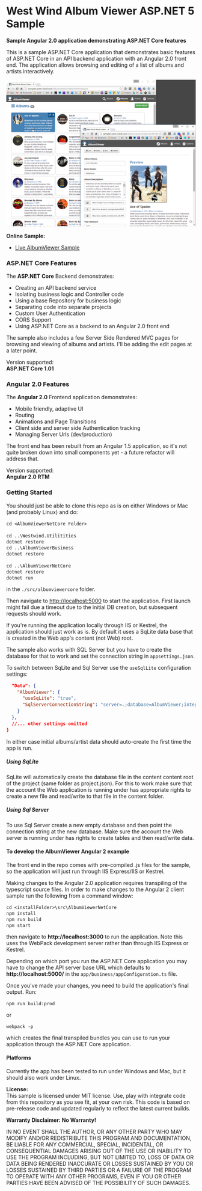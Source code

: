 ﻿# West Wind Album Viewer ASP.NET 5 Sample
**Sample Angular 2.0 application demonstrating ASP.NET Core features**

This is a sample ASP.NET Core application that demonstrates basic features of ASP.NET Core in an API backend application with an Angular 2.0 front end. The application allows browsing and editing of a list of albums and artists interactively.

![](AlbumViewer.png)

**Online Sample:**
* [Live AlbumViewer Sample](https://samples.west-wind.com/AlbumViewerCore/)

### ASP.NET Core Features
The **ASP.NET Core** Backend demonstrates:

* Creating an API backend service
* Isolating business logic and Controller code
* Using a base Repository for business logic
* Separating code into separate projects
* Custom User Authentication
* CORS Support
* Using ASP.NET Core as a backend to an Angular 2.0 front end

The sample also includes a few Server Side Rendered MVC pages for browsing and viewing of albums and artists. I'll be adding the edit pages at a later point.

Version supported:  
**ASP.NET Core 1.01**

### Angular 2.0 Features
The **Angular 2.0** Frontend application demonstrates:

* Mobile friendly, adaptive UI
* Routing
* Animations and Page Transitions
* Client side and server side Authentication tracking
* Managing Server Urls (dev/production)

The front end has been rebuilt from an Angular 1.5 application, so it's not quite broken down into small components yet - a future refactor will address that.

Version supported:  
**Angular 2.0 RTM**


### Getting Started ###
You should just be able to clone this repo as is on either Windows or Mac (and probably Linux) and do:

```
cd <AlbumViewerNetCore Folder>

cd ..\Westwind.Utilitities
dotnet restore
cd ..\AlbumViewerBusiness
dotnet restore

cd ..\AlbumViewerNetCore
dotnet restore
dotnet run
```

in the `./src/albumviewercore` folder.

Then navigate to [http://localhost:5000](http://localhost:5000) to start the application. First launch might fail due a timeout due to the initial DB creation, but subsequent requests should work.

If you're running the application locally through IIS or Kestrel, the application should just work as is. By default it uses a SqLite data base that is created in the Web app's content (not Web) root. 

The sample also works with SQL Server but you have to create the database for that to work and set the connection string in `appsettings.json`. 


To switch between SqLite and Sql Server use the `useSqlLite` configuration settings:

```json
  "Data": {
    "AlbumViewer": {
      "useSqLite": "true",
      "SqlServerConnectionString": "server=.;database=AlbumViewer;integrated security=true;",
    } 
  },
  //... other settings omitted
}
```  

In either case initial albums/artist data should auto-create the first time the app is run.

##### Using SqLite
SqLite will automatically create the database file in the content content root of the project (same folder as project.json). For this to work make sure that the account the Web application is running under has appropriate rights to create a new file and read/write to that file in the content folder.

##### Using Sql Server
To use Sql Server create a new empty database and then point the connection string at the new database. Make sure the account the Web server is running under has rights to create tables and then read/write data.

#### To develop the AlbumViewer Angular 2 example
The front end in the repo comes with pre-compiled .js files for the sample, so the application will just run through IIS Express/IIS or Kestrel.

Making changes to the Angular 2.0 application requires transpiling of the typescript source files. In order to make changes to the Angular 2 client sample run the following from a command window:

```
cd <installFolder>\src\AlbumViewerNetCore
npm install
npm run build
npm start
```

then navigate to **http://localhost:3000** to run the application. Note this uses the WebPack development server rather than through IIS Express or Kestrel.

Depending on which port you run the ASP.NET Core application you may have to change the API server base URL which defaults to **http://localhost:5000/** in the `app/business/appConfiguration.ts` file.

Once you've made your changes, you need to build the application's final output. Run:

```
npm run build:prod
```

or

```
webpack -p
```

which creates the final transpiled bundles you can use to run your application through the ASP.NET Core application.

#### Platforms 
Currently the app has been tested to run under Windows and Mac, but it should also work under Linux.

**License:**  
This sample is licensed under MIT license. Use, play with integrate code from
this repository as you see fit, at your own risk. This code is based on pre-release
code and updated regularly to reflect the latest current builds.

**Warranty Disclaimer: No Warranty!**

IN NO EVENT SHALL THE AUTHOR, OR ANY OTHER PARTY WHO MAY MODIFY
AND/OR REDISTRIBUTE THIS PROGRAM AND DOCUMENTATION, BE LIABLE 
FOR ANY COMMERCIAL, SPECIAL, INCIDENTAL, OR CONSEQUENTIAL DAMAGES
ARISING OUT OF THE USE OR INABILITY TO USE THE PROGRAM INCLUDING, 
BUT NOT LIMITED TO, LOSS OF DATA OR DATA BEING RENDERED INACCURATE
OR LOSSES SUSTAINED BY YOU OR LOSSES SUSTAINED BY THIRD PARTIES OR
A FAILURE OF THE PROGRAM TO OPERATE WITH ANY OTHER PROGRAMS, EVEN
IF YOU OR OTHER PARTIES HAVE BEEN ADVISED OF THE POSSIBILITY OF 
SUCH DAMAGES.
